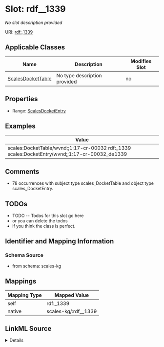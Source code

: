 

# Slot: rdf__1339


_No slot description provided_





URI: [rdf:_1339](http://www.w3.org/1999/02/22-rdf-syntax-ns#_1339)



<!-- no inheritance hierarchy -->





## Applicable Classes

| Name | Description | Modifies Slot |
| --- | --- | --- |
| [ScalesDocketTable](../classes/ScalesDocketTable.md) | No type description provided |  no  |







## Properties

* Range: [ScalesDocketEntry](../classes/ScalesDocketEntry.md)






## Examples

| Value |
| --- |
| scales:DocketTable/wvnd;;1:17-cr-00032 rdf:_1339 scales:DocketEntry/wvnd;;1:17-cr-00032_de1339 |

## Comments

* 78 occurrences with subject type scales_DocketTable and object type scales_DocketEntry.

## TODOs

* TODO -- Todos for this slot go here
* or you can delete the todos
* if you think the class is perfect.

## Identifier and Mapping Information







### Schema Source


* from schema: scales-kg




## Mappings

| Mapping Type | Mapped Value |
| ---  | ---  |
| self | rdf:_1339 |
| native | scales-kg/:rdf__1339 |




## LinkML Source

<details>
```yaml
name: rdf__1339
description: No slot description provided
todos:
- TODO -- Todos for this slot go here
- or you can delete the todos
- if you think the class is perfect.
comments:
- 78 occurrences with subject type scales_DocketTable and object type scales_DocketEntry.
examples:
- value: scales:DocketTable/wvnd;;1:17-cr-00032 rdf:_1339 scales:DocketEntry/wvnd;;1:17-cr-00032_de1339
from_schema: scales-kg
rank: 1000
slot_uri: rdf:_1339
alias: rdf__1339
domain_of:
- scales_DocketTable
range: scales_DocketEntry

```
</details>